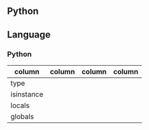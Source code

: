 

## Python

## Language

### Python

| column | column | column | column |
|--------|--------|--------|--------|
| type | | | |
| isinstance | | |
| locals | | |
| globals | | | 

